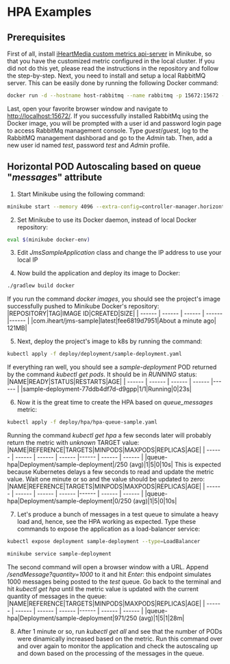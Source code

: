 # HPA Examples
## Prerequisites
First of all, install [iHeartMedia custom metrics api-server](https://github.com/ihm-software/ihm-metrics-api-server) in Minikube, so that you have the customized metric configured in the local cluster. If you did not do this yet, please read the instructions in the repository and follow the step-by-step.
Next, you need to install and setup a local RabbitMQ server. This can be easily done by running the following Docker command:
```sh
docker run -d --hostname host-rabbitmq --name rabbitmq -p 15672:15672 -p 5672:5672 rabbitmq:3-management
```
Last, open your favorite browser window and navigate to [http://localhost:15672/](http://localhost:15672/). If you successfully installed RabbitMq using the Docker image, you will be prompted with a user id and password login page to access RabbitMq management console. Type *guest*/*guest*, log to the RabbitMQ management dashborad and go to the *Admin* tab. Then, add a new user id named *test*, password *test* and *Admin* profile.

## Horizontal POD Autoscaling based on queue "*messages*" attribute
1. Start Minikube using the following command:
```sh
minikube start --memory 4096 --extra-config=controller-manager.horizontal-pod-autoscaler-upscale-delay=10s  --extra-config=controller-manager.horizontal-pod-autoscaler-downscale-delay=10s --extra-config=controller-manager.horizontal-pod-autoscaler-sync-period=10s
```

2. Set Minikube to use its Docker daemon, instead of local Docker repository:
```sh
eval $(minikube docker-env)
```

3. Edit *JmsSampleApplication* class and change the IP address to use your local IP

4. Now build the application and deploy its image to Docker:
```sh
./gradlew build docker
```
If you run the command *docker images*, you should see the project's image successfully pushed to Minikube Docker's repository:
|REPOSITORY|TAG|IMAGE ID|CREATED|SIZE|
| ------ | ------ | ------ | ------ |------ |
|com.iheart/jms-sample|latest|fee6819d7951|About a minute ago|   121MB|

5. Next, deploy the project's image to k8s by running the command:
```sh
kubectl apply -f deploy/deployment/sample-deployment.yaml
```
If everything ran well, you should see a *sample-deployment* POD returned by the command *kubectl get pods*. It should be in *RUNNING* status:
|NAME|READY|STATUS|RESTARTS|AGE|
| ------ | ------ | ------ | ------ |------ |
|sample-deployment-77ddb4df7d-d9gpp|1/1|Running|0|23s|

6. Now it is the great time to create the HPA based on *queue_messages* metric:
```sh
kubectl apply -f deploy/hpa/hpa-queue-sample.yaml
```
Running the command *kubectl get hpa* a few seconds later will probably return the metric with *unknown* TARGET value:
|NAME|REFERENCE|TARGETS|MINPODS|MAXPODS|REPLICAS|AGE|
| ------ | ------ | ------ | ------ |------ | ------ | ------ |
|queue-hpa|Deployment/sample-deployment|<unknown>/250 (avg)|1|5|0|10s|
This is expected because Kubernetes delays a few seconds to read and update the metric value. Wait one minute or so and the value should be updated to zero:
|NAME|REFERENCE|TARGETS|MINPODS|MAXPODS|REPLICAS|AGE|
| ------ | ------ | ------ | ------ |------ | ------ | ------ |
|queue-hpa|Deployment/sample-deployment|0/250 (avg)|1|5|0|10s|

7. Let's produce a bunch of messages in a test queue to simulate a heavy load and, hence, see the HPA working as expected. Type these commands to expose the application as a load-balancer service:
```sh
kubectl expose deployment sample-deployment --type=LoadBalancer

minikube service sample-deployment
```
The second command will open a browser window with a URL. Append */sendMessage?quantity=1000* to it and hit *Enter*: this endpoint simulates 1000 messages being posted to the *test* queue.
Go back to the terminal and hit *kubectl get hpa* until the metric value is updated with the current quantity of messages in the queue:
|NAME|REFERENCE|TARGETS|MINPODS|MAXPODS|REPLICAS|AGE|
| ------ | ------ | ------ | ------ |------ | ------ | ------ |
|queue-hpa|Deployment/sample-deployment|971/250 (avg)|1|5|1|28m|

8. After 1 minute or so, run *kubectl get all* and see that the number of PODs were dinamically increased based on the metric. Run this command over and over again to monitor the application and check the autoscaling up and down based on the processing of the messages in the queue.

